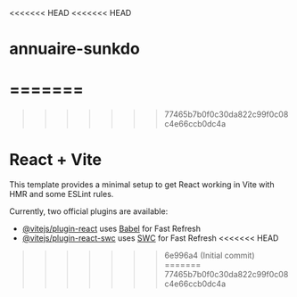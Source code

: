 <<<<<<< HEAD
<<<<<<< HEAD
# annuaire-sunkdo
=======
=======
>>>>>>> 77465b7b0f0c30da822c99f0c08c4e66ccb0dc4a
# React + Vite

This template provides a minimal setup to get React working in Vite with HMR and some ESLint rules.

Currently, two official plugins are available:

- [@vitejs/plugin-react](https://github.com/vitejs/vite-plugin-react/blob/main/packages/plugin-react/README.md) uses [Babel](https://babeljs.io/) for Fast Refresh
- [@vitejs/plugin-react-swc](https://github.com/vitejs/vite-plugin-react-swc) uses [SWC](https://swc.rs/) for Fast Refresh
<<<<<<< HEAD
>>>>>>> 6e996a4 (Initial commit)
=======
>>>>>>> 77465b7b0f0c30da822c99f0c08c4e66ccb0dc4a
